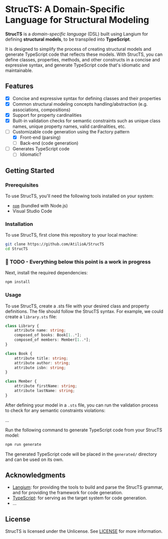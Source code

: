 # StrucTS: A Domain-Specific Language for Structural Modeling

**StrucTS** is a *domain-specific language* (DSL) built using Langium for defining **structural models**, to be transpiled into **TypeScript**.

It is designed to simplify the process of creating structural models and generate TypeScript code that reflects these models. With StrucTS, you can define classes, properties, methods, and other constructs in a concise and expressive syntax, and generate TypeScript code that's idiomatic and maintainable.

## Features

- [x] Concise and expressive syntax for defining classes and their properties
- [x] Common structural modeling concepts handling/abstraction (e.g. associations, compositions)
- [x] Support for property cardinalities
- [x] Built-in validation checks for semantic constraints such as unique class names, unique property names, valid cardinalities, etc.
- [ ] Customizable code generation using the Factory pattern
  - [x] Front-end (parsing)
  - [ ] Back-end (code generation)
- [ ] Generates TypeScript code
  - [ ] Idiomatic?

## Getting Started

### Prerequisites

To use StrucTS, you'll need the following tools installed on your system:

- [`npm`](https://www.npmjs.com/get-npm) (bundled with Node.js)
- Visual Studio Code

### Installation

To use StrucTS, first clone this repository to your local machine:

```bash
git clone https://github.com/AtilioA/StrucTS
cd StrucTS
```

### 🚧 TODO - Everything below this point is a work in progress

Next, install the required dependencies:

```bash
npm install
```

### Usage

To use StrucTS, create a .sts file with your desired class and property definitions. The file should follow the StrucTS syntax. For example, we could create a `library.sts` file:

```ts
class Library {
    attribute name: string;
    composed_of books: Book[1..*];
    composed_of members: Member[1..*];
}

class Book {
    attribute title: string;
    attribute author: string;
    attribute isbn: string;
}

class Member {
    attribute firstName: string;
    attribute lastName: string;
}
```

After defining your model in a `.sts` file, you can run the validation process to check for any semantic constraints violations:

...

Run the following command to generate TypeScript code from your StrucTS model:

```bash
npm run generate
```

The generated TypeScript code will be placed in the `generated/` directory and can be used on its own.

## Acknowledgments

- [Langium](https://github.com/langium/langium): for providing the tools to build and parse the StrucTS grammar, and for providing the framework for code generation.
- [TypeScript](https://github.com/microsoft/TypeScript): for serving as the target system for code generation.
- ...

## License

StrucTS is licensed under the Unlicense. See [LICENSE](LICENSE) for more information.
